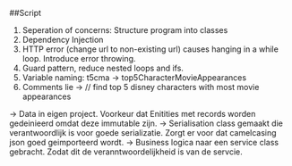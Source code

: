 ﻿##Script

1. Seperation of concerns: Structure program into classes
2. Dependency Injection
3. HTTP error (change url to non-existing url) causes hanging in a while loop. Introduce error throwing.
4. Guard pattern, reduce nested loops and ifs.
5. Variable naming: t5cma -> top5CharacterMovieAppearances
6. Comments lie -> // find top 5 disney characters with most movie appearances

-> Data in eigen project. Voorkeur dat Enitities met records worden gedeinieerd omdat deze immutable zijn.
-> Serialisation class gemaakt die verantwoordlijk is voor goede serializatie. Zorgt er voor dat camelcasing json goed geimporteerd wordt.
-> Business logica naar een service class gebracht. Zodat dit de veranntwoordelijkheid is van de servcie.